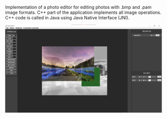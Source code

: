 Implementation of a photo editor for editing photos with .bmp and .pam image formats.
C++ part of the application implements all image operations.
C++ code is called in Java using Java Native Interface (JNI).

<img src="GUI.png">
